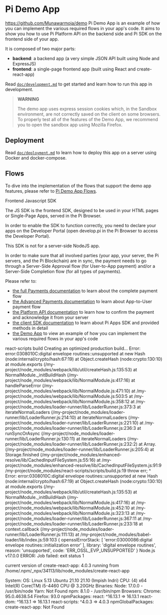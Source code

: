 # Pi Demo App

https://github.com/Munawarmoja/demo
Pi Demo App is an example of how you can implement the various required flows in your app's code.
It aims to show you how to use Pi Platform API on the backend side and Pi SDK on the frontend side of your app.


It is composed of two major parts:

* **backend**: a backend app (a very simple JSON API built using Node and ExpressJS)
* **frontend**: a single-page frontend app (built using React and create-react-app)


Read [`doc/development.md`](./doc/development.md) to get started and learn how to run this app in development.

> **WARNING**
>
> The demo app uses express session cookies which, in the Sandbox environment, are not correctly saved on the client on some browsers.
> To properly test all of the features of the Demo App, we recommend you to open the sandbox app using Mozilla Firefox.


## Deployment

Read [`doc/deployment.md`](./doc/deployment.md) to learn how to deploy this app on a server using Docker and docker-compose.


## Flows

To dive into the implementation of the flows that support the demo app features, please refer to
[Pi Demo App Flows](./FLOWS.md).




Frontend Javascript SDK

The JS SDK is the frontend SDK, designed to be used in your HTML pages or Single-Page Apps, served in the Pi Browser.

In order to enable the SDK to function correctly, you need to declare your apps on the Developer Portal (open
develop.pi in the Pi Browser to access the Developer Portal).

This SDK is not for a server-side NodeJS app.


In order to make sure that all involved parties (your app, your server, the Pi servers, and the Pi Blockchain) are in sync,
the payment needs to go through a Server-Side Approval flow (for User-to-App payment) and/or a Server-Side Completion
flow (for all types of payments).

Please refer to:
* [the full Payments documentation](./payments.md) to learn about the complete payment flow
* [the Advanced Payments documentation](./payments_advanced.md) to learn about App-to-User payment flow
* [the Platform API documentation](./platform_API.md) to learn how to confirm the payment and acknowledge it from your
  server
* [the client SDK documentation](./SDK_reference.md) to learn about Pi Apps SDK and provided methods in detail
* [the Demo App](https://github.com/pi-apps/demo) to view an example of how you can implement the various required flows in your app's code


react-scripts build Creating an optimized production build... Error: error:0308010C:digital envelope routines::unsupported at new Hash (node:internal/crypto/hash:67:19) at Object.createHash (node:crypto:130:10) at module.exports (/my-project/node_modules/webpack/lib/util/createHash.js:135:53) at NormalModule._initBuildHash (/my-project/node_modules/webpack/lib/NormalModule.js:417:16) at handleParseError (/my-project/node_modules/webpack/lib/NormalModule.js:471:10) at /my-project/node_modules/webpack/lib/NormalModule.js:503:5 at /my-project/node_modules/webpack/lib/NormalModule.js:358:12 at /my-project/node_modules/loader-runner/lib/LoaderRunner.js:373:3 at iterateNormalLoaders (/my-project/node_modules/loader-runner/lib/LoaderRunner.js:214:10) at iterateNormalLoaders (/my-project/node_modules/loader-runner/lib/LoaderRunner.js:221:10) at /my-project/node_modules/loader-runner/lib/LoaderRunner.js:236:3 at runSyncOrAsync (/my-project/node_modules/loader-runner/lib/LoaderRunner.js:130:11) at iterateNormalLoaders (/my-project/node_modules/loader-runner/lib/LoaderRunner.js:232:2) at Array.<anonymous> (/my-project/node_modules/loader-runner/lib/LoaderRunner.js:205:4) at Storage.finished (/my-project/node_modules/enhanced-resolve/lib/CachedInputFileSystem.js:55:16) at /my-project/node_modules/enhanced-resolve/lib/CachedInputFileSystem.js:91:9 /my-project/node_modules/react-scripts/scripts/build.js:19 throw err; ^ Error: error:0308010C:digital envelope routines::unsupported at new Hash (node:internal/crypto/hash:67:19) at Object.createHash (node:crypto:130:10) at module.exports (/my-project/node_modules/webpack/lib/util/createHash.js:135:53) at NormalModule._initBuildHash (/my-project/node_modules/webpack/lib/NormalModule.js:417:16) at /my-project/node_modules/webpack/lib/NormalModule.js:452:10 at /my-project/node_modules/webpack/lib/NormalModule.js:323:13 at /my-project/node_modules/loader-runner/lib/LoaderRunner.js:367:11 at /my-project/node_modules/loader-runner/lib/LoaderRunner.js:233:18 at context.callback (/my-project/node_modules/loader-runner/lib/LoaderRunner.js:111:13) at /my-project/node_modules/babel-loader/lib/index.js:59:103 { opensslErrorStack: [ 'error:03000086:digital envelope routines::initialization error' ], library: 'digital envelope routines', reason: 'unsupported', code: 'ERR_OSSL_EVP_UNSUPPORTED' } Node.js v17.0.0 ERROR: Job failed: exit status 1






current version of create-react-app: 4.0.3
  running from /home/.npm/_npx/34113/lib/node_modules/create-react-app

  System:
    OS: Linux 5.13 Ubuntu 21.10 21.10 (Impish Indri)
    CPU: (4) x64 Intel(R) Core(TM) i5-4460  CPU @ 3.20GHz
  Binaries:
    Node: 17.0.0 - /usr/bin/node
    Yarn: Not Found
    npm: 8.1.0 - /usr/bin/npm
  Browsers:
    Chrome: 95.0.4638.54
    Firefox: 93.0
  npmPackages:
    react: ^16.13.1 => 16.13.1 
    react-dom: ^16.13.1 => 16.13.1 
    react-scripts: ^4.0.3 => 4.0.3 
  npmGlobalPackages:
    create-react-app: Not Found





